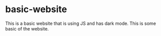 # basic-website
This is a basic website that is using JS and has dark mode. This is some basic of the website.
